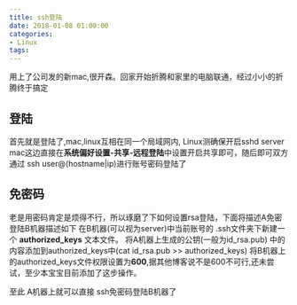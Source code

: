 ```yaml
---
title: ssh登陆
date: 2018-01-08 01:00:00
categories: 
- Linux
tags:
---
```

用上了公司发的新mac,很开森。回家开始折腾和家里的电脑联通，经过小小的折腾终于搞定
## 登陆
首先就是登陆了,mac,linux互相在同一个局域网内,
Linux测确保开启sshd server
mac这边直接在**系统偏好设置-共享-远程登陆**中设置开启共享即可，随后即可双方通过 ssh user@(hostname|ip)进行账号密码登陆了

## 免密码
老是用密码肯定是烦得不行，所以琢磨了下如何设置rsa登陆，下面将描述A免密登陆B机器描述如下
在B机器(可以视为server)中当前账号的 .ssh文件夹下新建一个 **authorized_keys** 文本文件。
将A机器上生成的公钥(一般为id_rsa.pub) 中的内容添加到authorized_keys中(cat id_rsa.pub >> authorized_keys)
将B机器上的authorized_keys文件权限设置为**600**,据其他博客说不是600不可行,还未尝试，至少本宝宝目前添加了这步操作。

至此 A机器上就可以直接 ssh免密码登陆B机器了 



